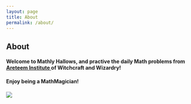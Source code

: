 ```yaml
---
layout: page
title: About
permalink: /about/
---
```


<h2>About</h2>
<p/>
<h4>Welcome to Mathly Hallows, and practive the daily Math problems from <a href="http://www.areteem.org"> Areteem Institute </a> of Witchcraft and Wizardry! </h4>
<p/>
<h4>Enjoy being a MathMagician!<h4>

<img src="../r/Areteem.JPG" align="middle" class="logo"/>

